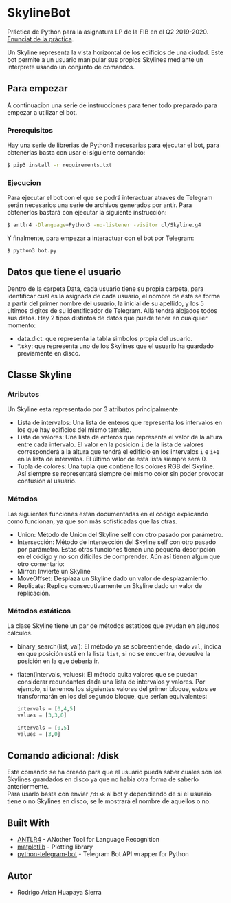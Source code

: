 # SkylineBot
Práctica de Python para la asignatura LP de la FIB en el Q2 2019-2020. [Enunciat de la pràctica](https://github.com/gebakx/SkylineBot).

Un Skyline representa la vista horizontal de los edificios de una ciudad.
Este bot permite a un usuario manipular sus propios Skylines mediante un intérprete usando un conjunto de comandos.

## Para empezar
A continuacion una serie de instrucciones para tener todo preparado para empezar a utilizar el bot.

### Prerequisitos
Hay una serie de librerias de Python3 necesarias para ejecutar el bot, para obtenerlas basta con usar el siguiente comando:

```bash
$ pip3 install -r requirements.txt
```
### Ejecucion
Para ejecutar el bot con el que se podrá interactuar atraves de Telegram serán necesarios una serie de archivos generados por antlr. Para obtenerlos bastará con ejecutar la siguiente instrucción:
```bash
$ antlr4 -Dlanguage=Python3 -no-listener -visitor cl/Skyline.g4
```

Y finalmente, para empezar a interactuar con el bot por Telegram:
```bash
$ python3 bot.py
```

## Datos que tiene el usuario
Dentro de la carpeta Data, cada usuario tiene su propia carpeta, para identificar cual es la asignada de cada usuario, el nombre de esta se forma a partir del primer nombre del usuario, la inicial de su apellido, y los 5 ultimos digitos de su identificador de Telegram. Allá tendrá alojados todos sus datos. Hay 2 tipos distintos de datos que puede tener en cualquier momento:
* data.dict: que representa la tabla simbolos propia del usuario.
* *.sky: que representa uno de los Skylines que el usuario ha guardado previamente en disco.

## Classe Skyline
### Atributos
Un Skyline esta representado por 3 atributos principalmente:
* Lista de intervalos: Una lista de enteros que representa los intervalos en los que hay edificios del mismo tamaño.
* Lista de valores: Una lista de enteros que representa el valor de la altura entre cada intervalo. El valor en la posicion `i` de la lista de valores corresponderá a la altura que tendrá el edificio en los intervalos `i` e `i+1` en la lista de intervalos. El último valor de esta lista siempre será 0.
* Tupla de colores: Una tupla que contiene los colores RGB del Skyline. Así siempre se representará siempre del mismo color sin poder provocar confusión al usuario.

### Métodos
Las siguientes funciones estan documentadas en el codigo explicando como funcionan, ya que son más sofisticadas que las otras.
* Union: Método de Union del Skyline self con otro pasado por parámetro.
* Intersección: Método de Intersección del Skyline self con otro pasado por parámetro.
Estas otras funciones tienen una pequeña descripción en el código y no son dificiles de comprender. Aún así tienen algun que otro comentario:
* Mirror: Invierte un Skyline
* MoveOffset: Desplaza un Skyline dado un valor de desplazamiento.
* Replicate: Replica consecutivamente un Skyline dado un valor de replicación.
### Métodos estáticos
La clase Skyline tiene un par de métodos estaticos que ayudan en algunos cálculos.
* binary_search(list, val): El método ya se sobreentiende, dado `val`, indica en que posición está en la lista `list`, si no se encuentra, devuelve la posición en la que debería ir.
* flaten(intervals, values): El método quita valores que se puedan considerar redundantes dada una lista de intervalos y valores. Por ejemplo, si tenemos los siguientes valores del primer bloque, estos se transformarán en los del segundo bloque, que serían equivalentes:

    ```python
    intervals = [0,4,5]
    values = [3,3,0]
    ```


    ```python
    intervals = [0,5]
    values = [3,0]
    ```

## Comando adicional: /disk
Este comando se ha creado para que el usuario pueda saber cuales son los Skylines guardados en disco ya que no habia otra forma de saberlo anteriormente.<br>
Para usarlo basta con enviar `/disk` al bot y dependiendo de si el usuario tiene o no Skylines en disco, se le mostrará el nombre de aquellos o no.
## Built With

* [ANTLR4](https://www.antlr.org/) - ANother Tool for Language Recognition
* [matplotlib](https://matplotlib.org/) - Plotting library
* [python-telegram-bot](https://python-telegram-bot.org/) - Telegram Bot API wrapper for Python

## Autor
* Rodrigo Arian Huapaya Sierra